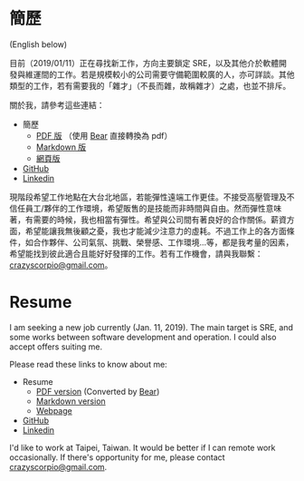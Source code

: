 # 簡歷
(English below)

目前（2019/01/11）正在尋找新工作，方向主要鎖定 SRE，以及其他介於軟體開發與維運間的工作。若是規模較小的公司需要守備範圍較廣的人，亦可詳談。其他類型的工作，若有需要我的「雜才」（不長而雜，故稱雜才）之處，也並不排斥。

關於我，請參考這些連結：
* 簡歷
	* [PDF 版](/resume.pdf) （使用 [Bear](https://bear.app/) 直接轉換為 pdf）
	* [Markdown 版](/resume.md)
	* [網頁版](/resume.html)
* [GitHub](https://github.com/CrBoy)
* [Linkedin](https://www.linkedin.com/in/crboy/)

現階段希望工作地點在大台北地區，若能彈性遠端工作更佳。不接受高壓管理及不信任員工/夥伴的工作環境，希望販售的是技能而非時間與自由。然而彈性意味著，有需要的時候，我也相當有彈性。希望與公司間有著良好的合作關係。薪資方面，希望能讓我無後顧之憂，我也才能減少注意力的虛耗。不過工作上的各方面條件，如合作夥伴、公司氣氛、挑戰、榮譽感、工作環境...等，都是我考量的因素，希望能找到彼此適合且能好好發揮的工作。若有工作機會，請與我聯繫：crazyscorpio@gmail.com。

# Resume
I am seeking a new job currently (Jan. 11, 2019). The main target is SRE, and some works between software development and operation. I could also accept offers suiting me.

Please read these links to know about me:
* Resume
	* [PDF version](/resume-en.pdf) (Converted by [Bear](https://bear.app/))
	* [Markdown version](/resume-en.md)
	* [Webpage](/resume-en.html)
* [GitHub](https://github.com/CrBoy)
* [Linkedin](https://www.linkedin.com/in/crboy/)

I'd like to work at Taipei, Taiwan. It would be better if I can remote work occasionally. If there's opportunity for me, please contact crazyscorpio@gmail.com.